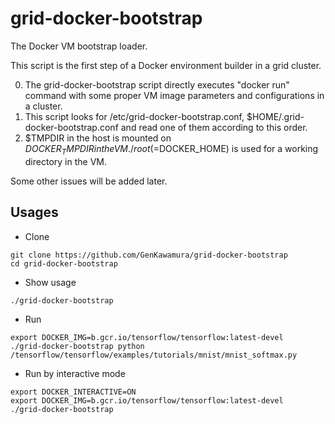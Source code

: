 grid-docker-bootstrap
=============
The Docker VM bootstrap loader.

This script is the first step of a Docker environment builder in a grid cluster. 

0. The grid-docker-bootstrap script directly executes "docker run" command with some proper VM image parameters and configurations in a cluster.
0. This script looks for /etc/grid-docker-bootstrap.conf, $HOME/.grid-docker-bootstrap.conf and read one of them according to this order.
0. $TMPDIR in the host is mounted on $DOCKER_TMPDIR in the VM. /root (=$DOCKER_HOME) is used for a working directory in the VM. 

Some other issues will be added later.


Usages
-----

 * Clone

 ```
git clone https://github.com/GenKawamura/grid-docker-bootstrap
cd grid-docker-bootstrap
```

 
 * Show usage

 ```
./grid-docker-bootstrap
```


 * Run

 ```
export DOCKER_IMG=b.gcr.io/tensorflow/tensorflow:latest-devel
./grid-docker-bootstrap python /tensorflow/tensorflow/examples/tutorials/mnist/mnist_softmax.py
```


 * Run by interactive mode

 ```
export DOCKER_INTERACTIVE=ON
export DOCKER_IMG=b.gcr.io/tensorflow/tensorflow:latest-devel
./grid-docker-bootstrap
```
